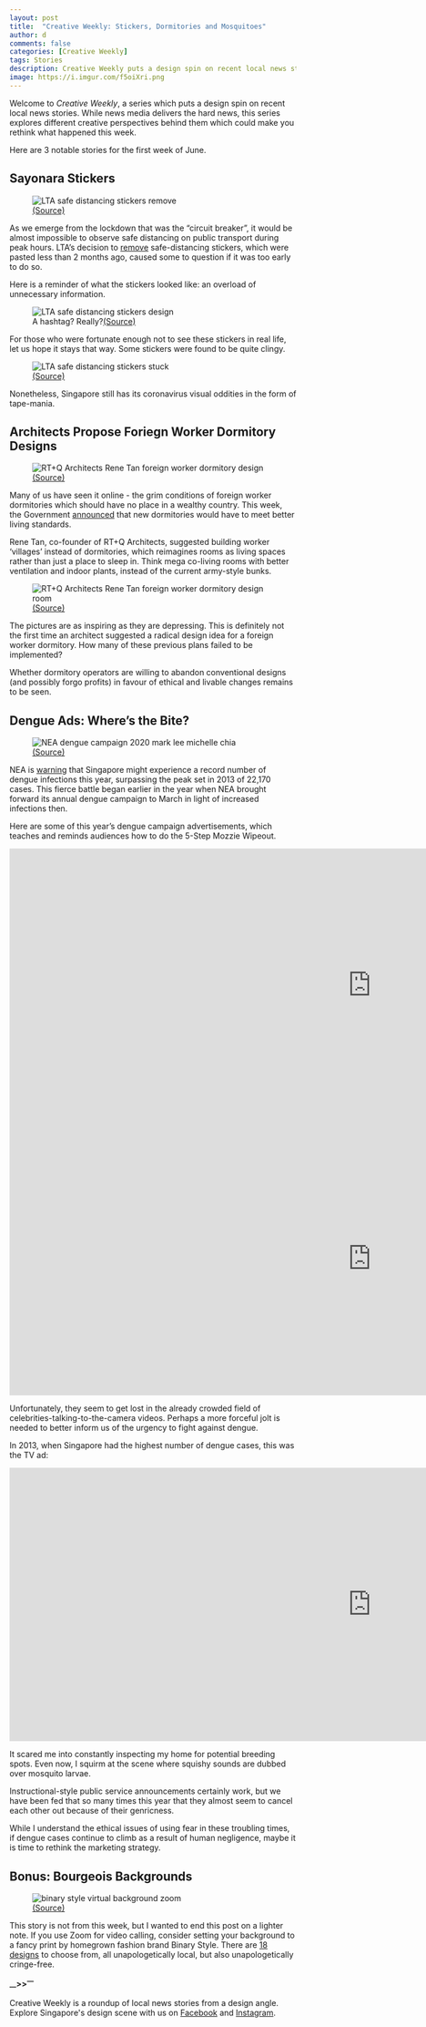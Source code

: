 ```yaml
---
layout: post
title:  "Creative Weekly: Stickers, Dormitories and Mosquitoes"
author: d
comments: false
categories: [Creative Weekly]
tags: Stories
description: Creative Weekly puts a design spin on recent local news stories
image: https://i.imgur.com/f5oiXri.png
---
```

Welcome to <i>Creative Weekly</i>, a series which puts a design spin on recent local news stories. While news media delivers the hard news, this series explores different creative perspectives behind them which could make you rethink what happened this week. 

Here are 3 notable stories for the first week of June. 

<h2>Sayonara Stickers</h2>

<figure>
<img src="https://i.imgur.com/EWG5jIr.jpg" alt="LTA safe distancing stickers remove" />
<figcaption><a href="https://www.facebook.com/ministerkhawboonwan/photos/a.3166415240084341/3166415500084315">(Source)</a></figcaption>
</figure>

As we emerge from the lockdown that was the “circuit breaker”, it would be almost impossible to observe safe distancing on public transport during peak hours. LTA’s decision to <a href="https://www.todayonline.com/singapore/safe-distancing-stickers-markers-be-gradually-removed-public-transport-after-circuit/">remove</a> safe-distancing stickers, which were pasted less than 2 months ago, caused some to question if it was too early to do so.

Here is a reminder of what the stickers looked like: an overload of unnecessary information.

<figure>
<img src="https://i.imgur.com/5rhfAW4.jpg" alt="LTA safe distancing stickers design" />
<figcaption>A hashtag? Really?<a href="https://www.facebook.com/WeKeepYourWorldMoving/photos/a.896123657124538/3699393006797575/">(Source)</a></figcaption>
</figure>

For those who were fortunate enough not to see these stickers in real life, let us hope it stays that way. Some stickers were found to be quite clingy.

<figure>
<img src="https://i.imgur.com/Z0p25wc.jpg" alt="LTA safe distancing stickers stuck" />
<figcaption><a href="https://www.facebook.com/caibutou/posts/3033117036711285">(Source)</a></figcaption>
</figure>

Nonetheless, Singapore still has its coronavirus visual oddities in the form of tape-mania.

<h2>Architects Propose Foriegn Worker Dormitory Designs</h2>

<figure>
<img src="https://i.imgur.com/0MTMdfD.jpg" alt="RT+Q Architects Rene Tan foreign worker dormitory design" />
<figcaption><a href="https://www.businesstimes.com.sg/real-estate/architects-and-engineers-suggest-possible-new-ideas-for-future-dormitories">(Source)</a></figcaption>
</figure>

Many of us have seen it online - the grim conditions of foreign worker dormitories which should have no place in a wealthy country. This week, the Government <a href="https://www.todayonline.com/singapore/new-dorms-better-standards-be-built-100000-foreign-workers-coming-years-lawrence-wong">announced</a> that new dormitories would have to meet better living standards.

Rene Tan, co-founder of RT+Q Architects, suggested building worker ‘villages’ instead of dormitories, which reimagines rooms as living spaces rather than just a place to sleep in. Think mega co-living rooms with better ventilation and indoor plants, instead of the current army-style bunks. 

<figure>
<img src="https://i.imgur.com/ysrVfdE.jpg" alt="RT+Q Architects Rene Tan foreign worker dormitory design room" />
<figcaption><a href="https://www.edgeprop.sg/property-news/future-tech-driven-workers%E2%80%99-villages">(Source)</a></figcaption>
</figure>

The pictures are as inspiring as they are depressing. This is definitely not the first time an architect suggested a radical design idea for a foreign worker dormitory. How many of these previous plans failed to be implemented? 

Whether dormitory operators are willing to abandon conventional designs (and possibly forgo profits) in favour of ethical and livable changes remains to be seen.

<h2>Dengue Ads: Where’s the Bite?</h2>

<figure>
<img src="https://i.imgur.com/FxOOD5k.png" alt="NEA dengue campaign 2020 mark lee michelle chia" />
<figcaption><a href="https://www.youtube.com/watch?v=2KL2roQ5A_M">(Source)</a></figcaption>
</figure>

NEA is <a href="https://www.todayonline.com/singapore/dengue-infections-set-soar-may-surpass-22170-cases-recorded-2013-nea">warning</a> that Singapore might experience a record number of dengue infections this year, surpassing the peak set in 2013 of 22,170 cases. This fierce battle began earlier in the year when NEA brought forward its annual dengue campaign to March in light of increased infections then. 

Here are some of this year’s dengue campaign advertisements, which teaches and reminds audiences how to do the 5-Step Mozzie Wipeout. 

<div class="video-responsive">
<iframe width="1269" height="480" src="https://www.youtube.com/embed/2KL2roQ5A_M" frameborder="0" allow="accelerometer; autoplay; encrypted-media; gyroscope; picture-in-picture" allowfullscreen></iframe></div>

<div class="video-responsive">
<iframe width="1269" height="480" src="https://www.youtube.com/embed/SRWSm7yEoXg" frameborder="0" allow="accelerometer; autoplay; encrypted-media; gyroscope; picture-in-picture" allowfullscreen></iframe></div>

Unfortunately, they seem to get lost in the already crowded field of celebrities-talking-to-the-camera videos. Perhaps a more forceful jolt is needed to better inform us of the urgency to fight against dengue.

In 2013, when Singapore had the highest number of dengue cases, this was the TV ad:

<div class="video-responsive">
<iframe width="1269" height="480" src="https://www.youtube.com/embed/q1C1Zmrz3z0" frameborder="0" allow="accelerometer; autoplay; encrypted-media; gyroscope; picture-in-picture" allowfullscreen></iframe></div>

It scared me into constantly inspecting my home for potential breeding spots. Even now, I squirm at the scene where squishy sounds are dubbed over mosquito larvae. 

Instructional-style public service announcements certainly work, but we have been fed that so many times this year that they almost seem to cancel each other out because of their genricness. 

While I understand the ethical issues of using fear in these troubling times, if dengue cases continue to climb as a result of human negligence, maybe it is time to rethink the marketing strategy. 

<h2>Bonus: Bourgeois Backgrounds</h2>

<figure>
<img src="https://i.imgur.com/t1XM35r.jpg" alt="binary style virtual background zoom" />
<figcaption><a href="https://binarystyle.co/blogs/news/brighten-up-your-next-video-call-our-virtual-backgrounds">(Source)</a></figcaption>
</figure>

This story is not from this week, but I wanted to end this post on a lighter note. If you use Zoom for video calling, consider setting your background to a fancy print by homegrown fashion brand Binary Style. There are <a href="https://binarystyle.co/blogs/news/brighten-up-your-next-video-call-our-virtual-backgrounds">18 designs</a> to choose from, all unapologetically local, but also unapologetically cringe-free. 

<strong><sub>—</sub>><sub></sub>><sup>—</sup></strong>

Creative Weekly is a roundup of local news stories from a design angle. Explore Singapore's design scene with us on <a href="https://www.facebook.com/designinsingapore/">Facebook</a> and <a href="https://www.instagram.com/designinsingapore/">Instagram</a>. 
